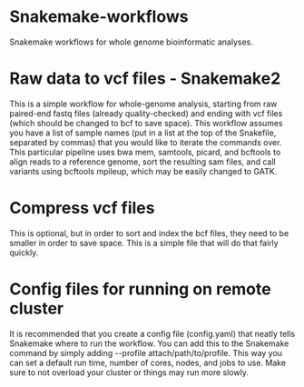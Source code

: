 # Snakemake-workflows
Snakemake workflows for whole genome bioinformatic analyses. 

# Raw data to vcf files - Snakemake2
This is a simple workflow for whole-genome analysis, starting from raw paired-end fastq files (already quality-checked) and ending with vcf files (which should be changed to bcf to save space). 
This workflow assumes you have a list of sample names (put in a list at the top of the Snakefile, separated by commas) that you would like to iterate the commands over.
This particular pipeline uses bwa mem, samtools, picard, and bcftools to align reads to a reference genome, sort the resulting sam files, and call variants using bcftools mpileup, which may be easily changed to GATK. 

# Compress vcf files
This is optional, but in order to sort and index the bcf files, they need to be smaller in order to save space. This is a simple file that will do that fairly quickly. 

# Config files for running on remote cluster
It is recommended that you create a config file (config.yaml) that neatly tells Snakemake where to run the workflow. You can add this to the Snakemake command by simply adding --profile attach/path/to/profile. This way you can set a default run time, number of cores, nodes, and jobs to use. Make sure to not overload your cluster or things may run more slowly. 
